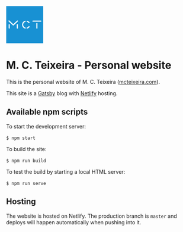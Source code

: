<img src="https://raw.githubusercontent.com/jcmnunes/mct/master/src/favicon.png" width="100px" height="100px">

# M. C. Teixeira - Personal website

This is the personal website of M. C. Teixeira ([mcteixeira.com](https://mcteixeira.com/)).

This site is a [Gatsby](https://www.gatsbyjs.org/) blog with [Netlify](https://www.netlify.com)
hosting.

## Available npm scripts

To start the development server:

```
$ npm start
```

To build the site:

```
$ npm run build
```

To test the build by starting a local HTML server:

```
$ npm run serve
```

## Hosting

The website is hosted on Netlify. The production branch is `master` and deploys will happen
automatically when pushing into it.
